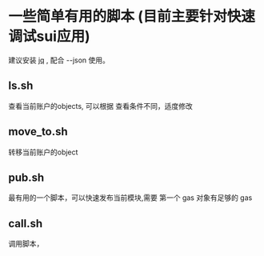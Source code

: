 # 一些简单有用的脚本 (目前主要针对快速调试sui应用)

建议安装 [jq](https://stedolan.github.io/jq/) , 配合 --json 使用。

## ls.sh

查看当前账户的objects, 可以根据 查看条件不同，适度修改

## move_to.sh

转移当前账户的object

## pub.sh 

最有用的一个脚本，可以快速发布当前模块,需要 第一个 gas 对象有足够的 gas

## call.sh 

调用脚本， 